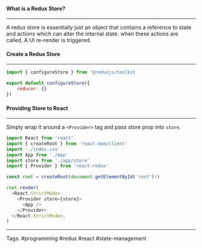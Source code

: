 #### What is a Redux Store?
____
A redux store is essentially just an object that contains a reference to state and actions which can alter the internal state. when these actions are called, A UI re-render is triggered.  
#### Create a Redux Store
___
```javascript
import { configureStore } from '@reduxjs/toolkit

export default configureStore({
	reducer: {}
})
```


#### Providing Store to React
____
Simply wrap it around a `<Provider>` tag and pass store prop into `store`. 

```javascript
import React from 'react'
import { createRoot } from 'react-dom/client'
import './index.css'
import App from './App'
import store from './app/store'
import { Provider } from 'react-redux'

const root = createRoot(document.getElementById('root')!)

root.render(
  <React.StrictMode>
    <Provider store={store}>
      <App />
    </Provider>
  </React.StrictMode>,
)
```


____
Tags: #programming #redux #react #state-management